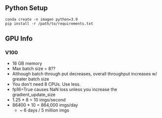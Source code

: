 ## Python Setup
```
conda create -n imagen python=3.9
pip install -r /path/to/requirements.txt
```

## GPU Info
### V100
- 16 GB memory
- Max batch size = 8??
- Although batch through put decreases, overall throughput increases w/ greater batch size
- You don't need 8 CPUs. Use less.
- fp16=True causes NaN loss unless you increase the gradient_update_size
- 1.25 * 8 = 10 imgs/second
- 86400 * 10 = 864,000 imgs/day
    - ~ 6 days / 5 million imgs
